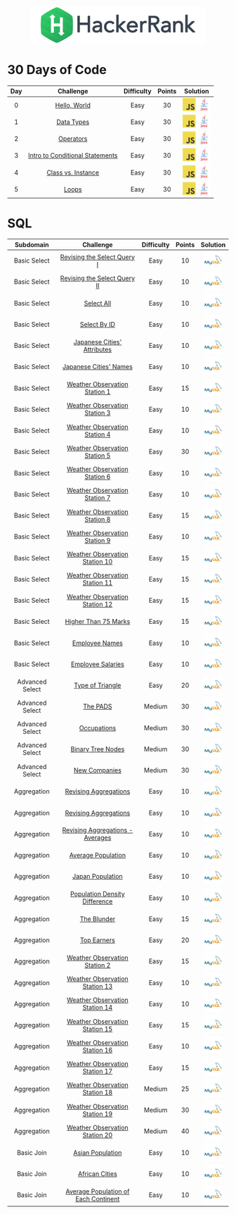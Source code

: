 <p align="center">
    <a href="https://www.hackerrank.com/DavidODW">
        <img height=85 src="hackerrank.svg">
    </a>
</p>

# 30 Days of Code

| Day |                                             Challenge                                              | Difficulty | Points |                                                                                                                        Solution                                                                                                                         |
| :-: | :------------------------------------------------------------------------------------------------: | :--------: | :----: | :-----------------------------------------------------------------------------------------------------------------------------------------------------------------------------------------------------------------------------------------------------: |
|  0  |                [Hello, World](https://www.hackerrank.com/challenges/30-hello-world)                |    Easy    |   30   |                        [<img height=30 src="logo/javascript.svg">](30%20Days%20Of%20Code/Day00%20-%20Hello,%20World/Day00.js) [<img height=30 src="logo/java.svg">](30%20Days%20Of%20Code/Day00%20-%20Hello,%20World/Day00.java)                        |
|  1  |                 [Data Types](https://www.hackerrank.com/challenges/30-data-types)                  |    Easy    |   30   |                          [<img height=30 src="logo/javascript.svg">](30%20Days%20Of%20Code/Day01%20-%20Data%20Types/Day01.js) [<img height=30 src="logo/java.svg">](30%20Days%20Of%20Code/Day01%20-%20Data%20Types/Day01.java)                          |
|  2  |                  [Operators](https://www.hackerrank.com/challenges/30-operators)                   |    Easy    |   30   |                             [<img height=30 src="logo/javascript.svg">](30%20Days%20Of%20Code/Day02%20-%20Operators/Day02.js) [<img height=30 src="logo/java.svg">](30%20Days%20Of%20Code/Day02%20-%20Operators/Day02.java)                             |
|  3  | [Intro to Conditional Statements](https://www.hackerrank.com/challenges/30-conditional-statements) |    Easy    |   30   | [<img height=30 src="logo/javascript.svg">](30%20Days%20Of%20Code/Day03%20-%20Intro%20to%20Conditional%20Statements/Day03.js) [<img height=30 src="logo/java.svg">](30%20Days%20Of%20Code/Day03%20-%20Intro%20to%20Conditional%20Statements/Day03.java) |
|  4  |          [Class vs. Instance](https://www.hackerrank.com/challenges/30-class-vs-instance)          |    Easy    |   30   |                [<img height=30 src="logo/javascript.svg">](30%20Days%20Of%20Code/Day04%20-%20Class%20vs.%20Instance/Day04.js) [<img height=30 src="logo/java.svg">](30%20Days%20Of%20Code/Day04%20-%20Class%20vs.%20Instance/Day04.java)                |
|  5  |                      [Loops](https://www.hackerrank.com/challenges/30-loops)                       |    Easy    |   30   |                                 [<img height=30 src="logo/javascript.svg">](30%20Days%20Of%20Code/Day05%20-%20Loops/Day05.js) [<img height=30 src="logo/java.svg">](30%20Days%20Of%20Code/Day05%20-%20Loops/Day05.java)                                 |

# SQL

|    Subdomain    |                                                      Challenge                                                       | Difficulty | Points |                                                Solution                                                |
| :-------------: | :------------------------------------------------------------------------------------------------------------------: | :--------: | :----: | :----------------------------------------------------------------------------------------------------: |
|  Basic Select   |            [Revising the Select Query I](https://www.hackerrank.com/challenges/revising-the-select-query)            |    Easy    |   10   |        [<img height=40 src="logo/mysql.svg">](SQL/Basic%20Select/revising-the-select-query.sql)        |
|  Basic Select   |          [Revising the Select Query II](https://www.hackerrank.com/challenges/revising-the-select-query-2)           |    Easy    |   10   |       [<img height=40 src="logo/mysql.svg">](SQL/Basic%20Select/revising-the-select-query-2.sql)       |
|  Basic Select   |                          [Select All](https://www.hackerrank.com/challenges/select-all-sql)                          |    Easy    |   10   |               [<img height=40 src="logo/mysql.svg">](SQL/Basic%20Select/select-all.sql)                |
|  Basic Select   |                          [Select By ID](https://www.hackerrank.com/challenges/select-by-id)                          |    Easy    |   10   |              [<img height=40 src="logo/mysql.svg">](SQL/Basic%20Select/select-by-id.sql)               |
|  Basic Select   |           [Japanese Cities' Attributes](https://www.hackerrank.com/challenges/japanese-cities-attributes)            |    Easy    |   10   |       [<img height=40 src="logo/mysql.svg">](SQL/Basic%20Select/japanese-cities-attributes.sql)        |
|  Basic Select   |                 [Japanese Cities' Names](https://www.hackerrank.com/challenges/japanese-cities-name)                 |    Easy    |   10   |          [<img height=40 src="logo/mysql.svg">](SQL/Basic%20Select/japanese-cities-name.sql)           |
|  Basic Select   |         [Weather Observation Station 1](https://www.hackerrank.com/challenges/weather-observation-station-1)         |    Easy    |   15   |      [<img height=40 src="logo/mysql.svg">](SQL/Basic%20Select/weather-observation-station-1.sql)      |
|  Basic Select   |         [Weather Observation Station 3](https://www.hackerrank.com/challenges/weather-observation-station-3)         |    Easy    |   10   |      [<img height=40 src="logo/mysql.svg">](SQL/Basic%20Select/weather-observation-station-3.sql)      |
|  Basic Select   |         [Weather Observation Station 4](https://www.hackerrank.com/challenges/weather-observation-station-4)         |    Easy    |   10   |      [<img height=40 src="logo/mysql.svg">](SQL/Basic%20Select/weather-observation-station-4.sql)      |
|  Basic Select   |         [Weather Observation Station 5](https://www.hackerrank.com/challenges/weather-observation-station-5)         |    Easy    |   30   |      [<img height=40 src="logo/mysql.svg">](SQL/Basic%20Select/weather-observation-station-5.sql)      |
|  Basic Select   |         [Weather Observation Station 6](https://www.hackerrank.com/challenges/weather-observation-station-6)         |    Easy    |   10   |      [<img height=40 src="logo/mysql.svg">](SQL/Basic%20Select/weather-observation-station-6.sql)      |
|  Basic Select   |         [Weather Observation Station 7](https://www.hackerrank.com/challenges/weather-observation-station-7)         |    Easy    |   10   |      [<img height=40 src="logo/mysql.svg">](SQL/Basic%20Select/weather-observation-station-7.sql)      |
|  Basic Select   |         [Weather Observation Station 8](https://www.hackerrank.com/challenges/weather-observation-station-8)         |    Easy    |   15   |      [<img height=40 src="logo/mysql.svg">](SQL/Basic%20Select/weather-observation-station-8.sql)      |
|  Basic Select   |         [Weather Observation Station 9](https://www.hackerrank.com/challenges/weather-observation-station-9)         |    Easy    |   10   |      [<img height=40 src="logo/mysql.svg">](SQL/Basic%20Select/weather-observation-station-9.sql)      |
|  Basic Select   |        [Weather Observation Station 10](https://www.hackerrank.com/challenges/weather-observation-station-10)        |    Easy    |   15   |     [<img height=40 src="logo/mysql.svg">](SQL/Basic%20Select/weather-observation-station-10.sql)      |
|  Basic Select   |        [Weather Observation Station 11](https://www.hackerrank.com/challenges/weather-observation-station-11)        |    Easy    |   15   |     [<img height=40 src="logo/mysql.svg">](SQL/Basic%20Select/weather-observation-station-11.sql)      |
|  Basic Select   |        [Weather Observation Station 12](https://www.hackerrank.com/challenges/weather-observation-station-12)        |    Easy    |   15   |     [<img height=40 src="logo/mysql.svg">](SQL/Basic%20Select/weather-observation-station-12.sql)      |
|  Basic Select   |                   [Higher Than 75 Marks](https://www.hackerrank.com/challenges/more-than-75-marks)                   |    Easy    |   15   |           [<img height=40 src="logo/mysql.svg">](SQL/Basic%20Select/more-than-75-marks.sql)            |
|  Basic Select   |                      [Employee Names](https://www.hackerrank.com/challenges/name-of-employees)                       |    Easy    |   10   |            [<img height=40 src="logo/mysql.svg">](SQL/Basic%20Select/name-of-employees.sql)            |
|  Basic Select   |                    [Employee Salaries](https://www.hackerrank.com/challenges/salary-of-employees)                    |    Easy    |   10   |           [<img height=40 src="logo/mysql.svg">](SQL/Basic%20Select/salary-of-employees.sql)           |
| Advanced Select |                   [Type of Triangle](https://www.hackerrank.com/challenges/what-type-of-triangle)                    |    Easy    |   20   |        [<img height=40 src="logo/mysql.svg">](SQL/Advanced%20Select/what-type-of-triangle.sql)         |
| Advanced Select |                              [The PADS](https://www.hackerrank.com/challenges/the-pads)                              |   Medium   |   30   |               [<img height=40 src="logo/mysql.svg">](SQL/Advanced%20Select/the-pads.sql)               |
| Advanced Select |                           [Occupations](https://www.hackerrank.com/challenges/occupations)                           |   Medium   |   30   |             [<img height=40 src="logo/mysql.svg">](SQL/Advanced%20Select/occupations.sql)              |
| Advanced Select |                   [Binary Tree Nodes](https://www.hackerrank.com/challenges/binary-search-tree-1)                    |   Medium   |   30   |         [<img height=40 src="logo/mysql.svg">](SQL/Advanced%20Select/binary-search-tree-1.sql)         |
| Advanced Select |                          [New Companies](https://www.hackerrank.com/challenges/the-company)                          |   Medium   |   30   |             [<img height=40 src="logo/mysql.svg">](SQL/Advanced%20Select/the-company.sql)              |
|   Aggregation   |       [Revising Aggregations](https://www.hackerrank.com/challenges/revising-aggregations-the-count-function)        |    Easy    |   10   |  [<img height=40 src="logo/mysql.svg">](SQL/Aggregation/revising-aggregations-the-count-function.sql)  |
|   Aggregation   |               [Revising Aggregations](https://www.hackerrank.com/challenges/revising-aggregations-sum)               |    Easy    |   10   |         [<img height=40 src="logo/mysql.svg">](SQL/Aggregation/revising-aggregations-sum.sql)          |
|   Aggregation   | [Revising Aggregations - Averages](https://www.hackerrank.com/challenges/revising-aggregations-the-average-function) |    Easy    |   10   | [<img height=40 src="logo/mysql.svg">](SQL/Aggregation/revising-aggregations-the-average-function.sql) |
|   Aggregation   |                    [Average Population](https://www.hackerrank.com/challenges/average-population)                    |    Easy    |   10   |             [<img height=40 src="logo/mysql.svg">](SQL/Aggregation/average-population.sql)             |
|   Aggregation   |                      [Japan Population](https://www.hackerrank.com/challenges/japan-population)                      |    Easy    |   10   |              [<img height=40 src="logo/mysql.svg">](SQL/Aggregation/japan-population.sql)              |
|   Aggregation   |         [Population Density Difference](https://www.hackerrank.com/challenges/population-density-difference)         |    Easy    |   10   |       [<img height=40 src="logo/mysql.svg">](SQL/Aggregation/population-density-difference.sql)        |
|   Aggregation   |                           [The Blunder](https://www.hackerrank.com/challenges/the-blunder)                           |    Easy    |   15   |                [<img height=40 src="logo/mysql.svg">](SQL/Aggregation/the-blunder.sql)                 |
|   Aggregation   |                      [Top Earners](https://www.hackerrank.com/challenges/earnings-of-employees)                      |    Easy    |   20   |           [<img height=40 src="logo/mysql.svg">](SQL/Aggregation/earnings-of-employees.sql)            |
|   Aggregation   |         [Weather Observation Station 2](https://www.hackerrank.com/challenges/weather-observation-station-2)         |    Easy    |   15   |       [<img height=40 src="logo/mysql.svg">](SQL/Aggregation/weather-observation-station-2.sql)        |
|   Aggregation   |        [Weather Observation Station 13](https://www.hackerrank.com/challenges/weather-observation-station-13)        |    Easy    |   10   |       [<img height=40 src="logo/mysql.svg">](SQL/Aggregation/weather-observation-station-13.sql)       |
|   Aggregation   |        [Weather Observation Station 14](https://www.hackerrank.com/challenges/weather-observation-station-14)        |    Easy    |   10   |       [<img height=40 src="logo/mysql.svg">](SQL/Aggregation/weather-observation-station-14.sql)       |
|   Aggregation   |        [Weather Observation Station 15](https://www.hackerrank.com/challenges/weather-observation-station-15)        |    Easy    |   15   |       [<img height=40 src="logo/mysql.svg">](SQL/Aggregation/weather-observation-station-15.sql)       |
|   Aggregation   |        [Weather Observation Station 16](https://www.hackerrank.com/challenges/weather-observation-station-16)        |    Easy    |   10   |       [<img height=40 src="logo/mysql.svg">](SQL/Aggregation/weather-observation-station-16.sql)       |
|   Aggregation   |        [Weather Observation Station 17](https://www.hackerrank.com/challenges/weather-observation-station-17)        |    Easy    |   15   |       [<img height=40 src="logo/mysql.svg">](SQL/Aggregation/weather-observation-station-17.sql)       |
|   Aggregation   |        [Weather Observation Station 18](https://www.hackerrank.com/challenges/weather-observation-station-18)        |   Medium   |   25   |       [<img height=40 src="logo/mysql.svg">](SQL/Aggregation/weather-observation-station-18.sql)       |
|   Aggregation   |        [Weather Observation Station 19](https://www.hackerrank.com/challenges/weather-observation-station-19)        |   Medium   |   30   |       [<img height=40 src="logo/mysql.svg">](SQL/Aggregation/weather-observation-station-19.sql)       |
|   Aggregation   |        [Weather Observation Station 20](https://www.hackerrank.com/challenges/weather-observation-station-20)        |   Medium   |   40   |       [<img height=40 src="logo/mysql.svg">](SQL/Aggregation/weather-observation-station-20.sql)       |
|   Basic Join    |                      [Asian Population](https://www.hackerrank.com/challenges/asian-population)                      |    Easy    |   10   |             [<img height=40 src="logo/mysql.svg">](SQL/Basic%20Join/asian-population.sql)              |
|   Basic Join    |                        [African Cities](https://www.hackerrank.com/challenges/african-cities)                        |    Easy    |   10   |              [<img height=40 src="logo/mysql.svg">](SQL/Basic%20Join/african-cities.sql)               |
|   Basic Join    |  [Average Population of Each Continent](https://www.hackerrank.com/challenges/average-population-of-each-continent)  |    Easy    |   10   |   [<img height=40 src="logo/mysql.svg">](SQL/Basic%20Join/average-population-of-each-continent.sql)    |
